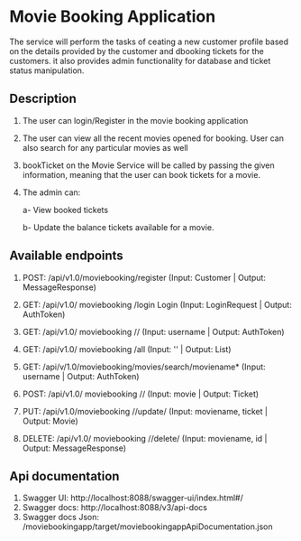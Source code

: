 # Movie Booking Application

The service will perform the tasks of ceating a new customer profile based on the details provided by the customer and dbooking tickets for the customers. it also provides admin functionality for database and ticket status manipulation.

## Description

1. The user can login/Register in the movie booking application

2. The user can view all the recent movies opened for booking. User can also search for any particular movies as well

3. bookTicket on the Movie Service will be called by passing the given information, meaning that the user can book tickets for a movie.

4. The admin can: 

   a- View booked tickets

   b- Update the balance tickets available for a movie.

## Available endpoints

1. POST: /api/v1.0/moviebooking/register (Input: Customer | Output: MessageResponse)

2. GET: /api/v1.0/ moviebooking /login Login (Input: LoginRequest | Output: AuthToken)

3. GET: /api/v1.0/ moviebooking /<username>/ (Input: username | Output: AuthToken)

4. GET: /api/v1.0/ moviebooking /all (Input: '' | Output: List<Movie>)

5. GET: /api/v/1.0/moviebooking/movies/search/moviename* (Input: username | Output: AuthToken)

6. POST: /api/v1.0/ moviebooking /<moviename>/ (Input: movie | Output: Ticket)

7. PUT: /api/v1.0/moviebooking /<moviename>/update/<ticket> (Input: moviename, ticket | Output: Movie)

8. DELETE: /api/v1.0/ moviebooking /<moviename>/delete/<id> (Input: moviename, id | Output: MessageResponse)

## Api documentation

1. Swagger UI: http://localhost:8088/swagger-ui/index.html#/
2. Swagger docs: http://localhost:8088/v3/api-docs
3. Swagger docs Json: /moviebookingapp/target/moviebookingappApiDocumentation.json

